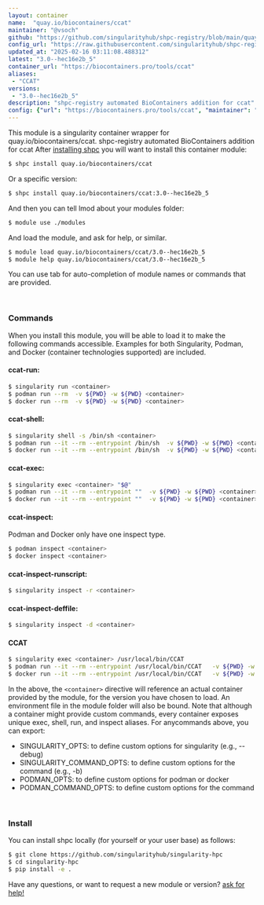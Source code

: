 ```yaml
---
layout: container
name:  "quay.io/biocontainers/ccat"
maintainer: "@vsoch"
github: "https://github.com/singularityhub/shpc-registry/blob/main/quay.io/biocontainers/ccat/container.yaml"
config_url: "https://raw.githubusercontent.com/singularityhub/shpc-registry/main/quay.io/biocontainers/ccat/container.yaml"
updated_at: "2025-02-16 03:11:08.488312"
latest: "3.0--hec16e2b_5"
container_url: "https://biocontainers.pro/tools/ccat"
aliases:
 - "CCAT"
versions:
 - "3.0--hec16e2b_5"
description: "shpc-registry automated BioContainers addition for ccat"
config: {"url": "https://biocontainers.pro/tools/ccat", "maintainer": "@vsoch", "description": "shpc-registry automated BioContainers addition for ccat", "latest": {"3.0--hec16e2b_5": "sha256:edcb462eda3cb3b51ffffc12a2133fd8971c6e0871b39e1e0641fd16527b6f9c"}, "tags": {"3.0--hec16e2b_5": "sha256:edcb462eda3cb3b51ffffc12a2133fd8971c6e0871b39e1e0641fd16527b6f9c"}, "docker": "quay.io/biocontainers/ccat", "aliases": {"CCAT": "/usr/local/bin/CCAT"}}
---
```


This module is a singularity container wrapper for quay.io/biocontainers/ccat.
shpc-registry automated BioContainers addition for ccat
After [installing shpc](#install) you will want to install this container module:


```bash
$ shpc install quay.io/biocontainers/ccat
```

Or a specific version:

```bash
$ shpc install quay.io/biocontainers/ccat:3.0--hec16e2b_5
```

And then you can tell lmod about your modules folder:

```bash
$ module use ./modules
```

And load the module, and ask for help, or similar.

```bash
$ module load quay.io/biocontainers/ccat/3.0--hec16e2b_5
$ module help quay.io/biocontainers/ccat/3.0--hec16e2b_5
```

You can use tab for auto-completion of module names or commands that are provided.

<br>

### Commands

When you install this module, you will be able to load it to make the following commands accessible.
Examples for both Singularity, Podman, and Docker (container technologies supported) are included.

#### ccat-run:

```bash
$ singularity run <container>
$ podman run --rm  -v ${PWD} -w ${PWD} <container>
$ docker run --rm  -v ${PWD} -w ${PWD} <container>
```

#### ccat-shell:

```bash
$ singularity shell -s /bin/sh <container>
$ podman run --it --rm --entrypoint /bin/sh  -v ${PWD} -w ${PWD} <container>
$ docker run --it --rm --entrypoint /bin/sh  -v ${PWD} -w ${PWD} <container>
```

#### ccat-exec:

```bash
$ singularity exec <container> "$@"
$ podman run --it --rm --entrypoint ""  -v ${PWD} -w ${PWD} <container> "$@"
$ docker run --it --rm --entrypoint ""  -v ${PWD} -w ${PWD} <container> "$@"
```

#### ccat-inspect:

Podman and Docker only have one inspect type.

```bash
$ podman inspect <container>
$ docker inspect <container>
```

#### ccat-inspect-runscript:

```bash
$ singularity inspect -r <container>
```

#### ccat-inspect-deffile:

```bash
$ singularity inspect -d <container>
```


#### CCAT

```bash
$ singularity exec <container> /usr/local/bin/CCAT
$ podman run --it --rm --entrypoint /usr/local/bin/CCAT   -v ${PWD} -w ${PWD} <container> -c " $@"
$ docker run --it --rm --entrypoint /usr/local/bin/CCAT   -v ${PWD} -w ${PWD} <container> -c " $@"
```



In the above, the `<container>` directive will reference an actual container provided
by the module, for the version you have chosen to load. An environment file in the
module folder will also be bound. Note that although a container
might provide custom commands, every container exposes unique exec, shell, run, and
inspect aliases. For anycommands above, you can export:

 - SINGULARITY_OPTS: to define custom options for singularity (e.g., --debug)
 - SINGULARITY_COMMAND_OPTS: to define custom options for the command (e.g., -b)
 - PODMAN_OPTS: to define custom options for podman or docker
 - PODMAN_COMMAND_OPTS: to define custom options for the command

<br>

### Install

You can install shpc locally (for yourself or your user base) as follows:

```bash
$ git clone https://github.com/singularityhub/singularity-hpc
$ cd singularity-hpc
$ pip install -e .
```

Have any questions, or want to request a new module or version? [ask for help!](https://github.com/singularityhub/singularity-hpc/issues)